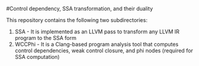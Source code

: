 #Control dependency, SSA transformation, and their duality

This repository contains the following two subdirectories: 

1. SSA - It is implemented as an LLVM pass to transform any LLVM IR program to the SSA form
2. WCCPhi - It is a Clang-based program analysis tool that computes control dependencies, weak control closure, and phi nodes (required for SSA computation)
